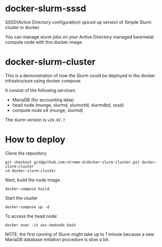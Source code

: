 docker-slurm-sssd
=================

SSSD(Active Directory configuration) spiced up version of Simple Slurm cluster in docker.

You can manage slurm jobs on your Active Directory managed baremetal compute node with this docker image.

docker-slurm-cluster
====================

This is a demonstration of how the Slurm could be deployed in the docker infrastructure using docker compose.

It consist of the following services:
- MariaDB (for accounting data)
- head node (munge, slurmd, slurmctld, slurmdbd, sssd)
- compute node x4 (munge, slurmd)

The slurm version is `v20.02.7`

# How to deploy

Clone the repository

```
git checkout git@github.com:xtreme-d/docker-slurm-cluster.git docker-slurm-cluster
cd docker-slurm-cluster
```

Next, build the node image.
```
docker-compose build
```

Start the cluster

```
docker-compose up -d
```

To access the head node:

```
docker exec -it axc-hednode bash
```

NOTE: the first running of Slurm might take up to 1 minute because a new MariaDB database initiation procedure is slow a bit.
